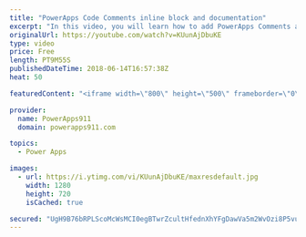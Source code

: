 ```yaml
---
title: "PowerApps Code Comments inline block and documentation"
excerpt: "In this video, you will learn how to add PowerApps Comments and documentation to your apps. Handy trick that will make future you happy. We cover inline comments, block comments, and a documentation screen.  Video on how I built the Password App https://www.youtube.com/watch?v=GiN47Is_634  PowerApps"
originalUrl: https://youtube.com/watch?v=KUunAjDbuKE
type: video
price: Free
length: PT9M55S
publishedDateTime: 2018-06-14T16:57:38Z
heat: 50

featuredContent: "<iframe width=\"800\" height=\"500\" frameborder=\"0\" src=\"https://www.youtube.com/embed/KUunAjDbuKE\" allow=\"accelerometer; autoplay; encrypted-media; gyroscope; picture-in-picture\" allowfullscreen></iframe>"

provider:
  name: PowerApps911
  domain: powerapps911.com

topics:
  - Power Apps

images:
  - url: https://i.ytimg.com/vi/KUunAjDbuKE/maxresdefault.jpg
    width: 1280
    height: 720
    isCached: true

secured: "UgH9B76bRPLScoMcWsMCI0egBTwrZcultHfednXhYFgDawVa5m2WvOzi8P5vuN9kh7GUaaRSvFt5vsoOfQlK8W68+TmZKZELJ1GAE7e4lYWg0RP0mdXlDsaZc8JXNsZtvpfZ2fGJO+JtbVfjJs1r7wdHH8xHp3wkqSP0EJqhIeFyWBhyJwyspioVDN/nMzC3pnLTCr1rWoBdoLCRiUF/19wemDDkVvJOllcmbb0vcwi14jEzj4J84FUjc4wrDvTnWyypOPv394gvSorR22s7lesYaGdG/WJ9/5eA5C6LY1TcXriEmIFfOTZl+Pzapl6uy3ukfTfGnHQhvzGzlkpyUbLsYhBt8rghCL/gkQYwqNq2HzGNyEDq0Gt4EtUMbyW7OkGAH1TVTZ6aVABrQSyVFiR9DD9BgT1lXSem0UzLdRk=;ljrmNMlqKs/yODDpaACQww=="
---
```


